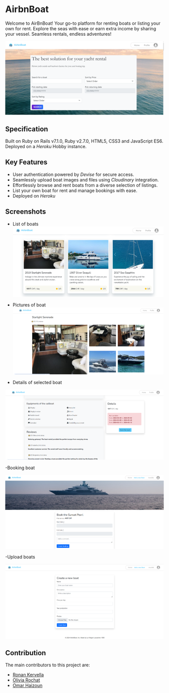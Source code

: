 # AirbnBoat
Welcome to AirBnBoat! 
Your go-to platform for renting boats or listing your own for rent. Explore the seas with ease or earn extra income by sharing your vessel. Seamless rentals, endless adventures!

![screenshot](https://github.com/esat1265/rental-boat/blob/master/app/assets/images/Airbnboat.png)

## Specification
Built on Ruby on Rails v7.1.0, Ruby v2.7.0, HTML5, CSS3 and JavaScript ES6. Deployed on a _Heroku_ Hobby instance.

## Key Features
- User authentication powered by _Devise_ for secure access.
- Seamlessly upload boat images and files using _Cloudinary_ integration.
- Effortlessly browse and rent boats from a diverse selection of listings.
- List your own boat for rent and manage bookings with ease.
- Deployed on _Heroku_

## Screenshots 
- List of boats
![screenshot](https://github.com/esat1265/rental-boat/blob/master/app/assets/images/AirbnBoat1.png)

- Pictures of boat
![screenshot](https://github.com/esat1265/rental-boat/blob/master/app/assets/images/Pictures.png)

- Details of selected boat

![screenshot](https://github.com/esat1265/rental-boat/blob/master/app/assets/images/Details2.png)

-Booking boat

![screenshot](https://github.com/esat1265/rental-boat/blob/master/app/assets/images/Booking.png)

-Upload boats

![screenshot](https://github.com/esat1265/rental-boat/blob/master/app/assets/images/UploadBoat.png)

## Contribution
The main contributors to this project are:
- [Ronan Kervella](https://github.com/RonanKer29)
- [Olivia Rochat](https://github.com/OliAivRo)
- [Omar Haizoun](https://github.com/Raging27/)


